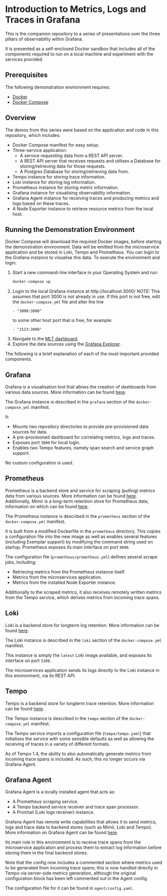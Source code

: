 # Introduction to Metrics, Logs and Traces in Grafana

This is the companion repository to a series of presentations over the three pillars of
observability within Grafana.

It is presented as a self-enclosed Docker sandbox that includes all of the components required to run on a local machine and experiment with the services provided.

## Prerequisites

The following demonstration environment requires:
* [Docker](https://www.docker.com/products/docker-desktop/)
* [Docker Compose](https://docs.docker.com/compose/install/)

## Overview
The demos from this series were based on the application and code in this repository, which includes:

* Docker Compose manifest for easy setup.
* Three-service application:
  * A service requesting data from a REST API server.
  * A REST API server that receives requests and utilises a Database for storing/retrieving data for those requests.
  * A Postgres Database for storing/retrieving data from.
* Tempo instance for storing trace information.
* Loki instance for storing log information.
* Prometheus instance for storing metric information.
* Grafana instance for visualising observability information.
* Grafana Agent instance for receiving traces and producing metrics and logs based on these traces.
* A Node Exporter instance to retrieve resource metrics from the local host.

## Running the Demonstration Environment

Docker Compose will download the required Docker images, before starting the demonstration environment. Data will be emitted from the microservice application and be stored in Loki, Tempo and Prometheus. You can login to the Grafana instance to visualise this data. To execute the environment and login:

1. Start a new command-line interface in your Operating System and run:
   ```bash
   docker-compose up
   ```
2. Login to the local Grafana instance at http://localhost:3000/
   *NOTE:* This assumes that port 3000 is not already in use. If this port is not free, edit the `docker-compose.yml` file and alter the line
   ```
   - "3000:3000"
   ```
   to some other host port that is free, for example:
   ```
   - "3123:3000"
   ```
3. Navigate to the [MLT dashboard](http://localhost:3000/d/4VSk5Lank/mlt-dashboard?orgId=1&refresh=5s).
4. Explore the data sources using the [Grafana Explorer](http://localhost:3000/explore?orgId=1&left=%7B%22datasource%22:%22Prometheus%22,%22queries%22:%5B%7B%22refId%22:%22A%22%7D%5D,%22range%22:%7B%22from%22:%22now-1h%22,%22to%22:%22now%22%7D%7D).

The following is a brief explanation of each of the most important provided components.

## Grafana

Grafana is a visualisation tool that allows the creation of dashboards from various data sources. More information can be found [here](https://grafana.com/docs/grafana/latest/).

The Grafana instance is described in the `grafana` section of the `docker-compose.yml` manifest.

It:
* Mounts two repository directories to provide pre-provisioned data sources for data.
* A pre-provisioned dashboard for correlating metrics, logs and traces.
* Exposes port `3000` for local login.
* Enables two Tempo features, namely span search and service graph support.

No custom configuration is used.

## Prometheus

Prometheus is a backend store and service for scraping (pulling) metrics data from various sources. More information can be found [here](https://prometheus.io/). Additionally, Mimir is a long-term retention store for Prometheus data, information on which can be found [here](https://grafana.com/docs/mimir/latest/).

The Prometheus instance is described in the `prometheus` section of the `docker-compose.yml` manifest.

It is built from a modified Dockerfile in the `prometheus` directory. This copies a configuration file into the new image as well as enables several features (including Exemplar support) by modifying the command string used on startup. Prometheus exposes its main interface on port `9090`.

The configuration file (`prometheus/prometheus.yml`) defines several scrape jobs, including:
* Retrieving metrics from the Prometheus instance itself.
* Metrics from the microservices application.
* Metrics from the installed Node Exporter instance.

Additionally to the scraped metrics, it also receives remotely written metrics from the Tempo service, which derives metrics from incoming trace spans.

## Loki

Loki is a backend store for longterm log retention. More information can be found [here](https://grafana.com/docs/loki/latest/).

The Loki instance is described in the `loki` section of the `docker-compose.yml` manifest.

This instance is simply the `latest` Loki image available, and exposes its interface on port `3100`.

The microservices application sends its logs directly to the Loki instance in this environment, via its REST API.

## Tempo

Tempo is a backend store for longterm trace retention. More information can be found [here](https://grafana.com/docs/tempo/latest/).

The Tempo instance is described in the `tempo` section of the `docker-compose.yml` manifest.

The Tempo service imports a configuration file (`tempo/tempo.yaml`) that initialises the service with some sensible defaults as well as allowing the receiving of traces in a variety of different formats.

As of Tempo 1.4, the ability to also automatically generate metrics from incoming trace spans is included. As such, this no longer occurs via Grafana Agent.

## Grafana Agent

Grafana Agent is a locally installed agent that acts as:
* A Prometheus scraping service.
* A Tempo backend service receiver and trace span processor.
* A Promtail (Loki logs receiver) instance.

Grafana Agent has remote write capabilities that allows it to send metrics, logs and trace data to backend stores (such as Mimir, Loki and Tempo). More information on Grafana Agent can be found [here](https://grafana.com/docs/agent/latest/).

Its main role in this environment is to receive trace spans from the microservice application and process them to extract log information before storing them in the final backend stores.

Note that the config now includes a commented section where metrics used to be generated from incoming trace spans; this is now handled directly in Tempo via server-side metrics generation, although the original configuration block has been left commented out in the Agent config.

The configuration file for it can be found in `agent/config.yaml`.
